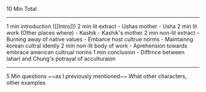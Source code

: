 10 Min Total 
<hr>
1 min introduction ([[Intro]])
2 min lit extract 
- Ushas mother 
- Usha
2 min lit work  (Other places where)
- Kashik 
- Kashik's mother
2 min non-lit extract 
- Burning away of native values
- Embarce host cultrue norms 
- Maintainng korean cultral identiy 
2 min non-lit body of work 
- Aprehension towards embrace american cultrual norms
1 min conclusion
- Diffrnce between lahari and Chung's potrayal of acculturaion
<hr>
5 Min questions
~~as I previously mentioned~~
What other characters, other examples 